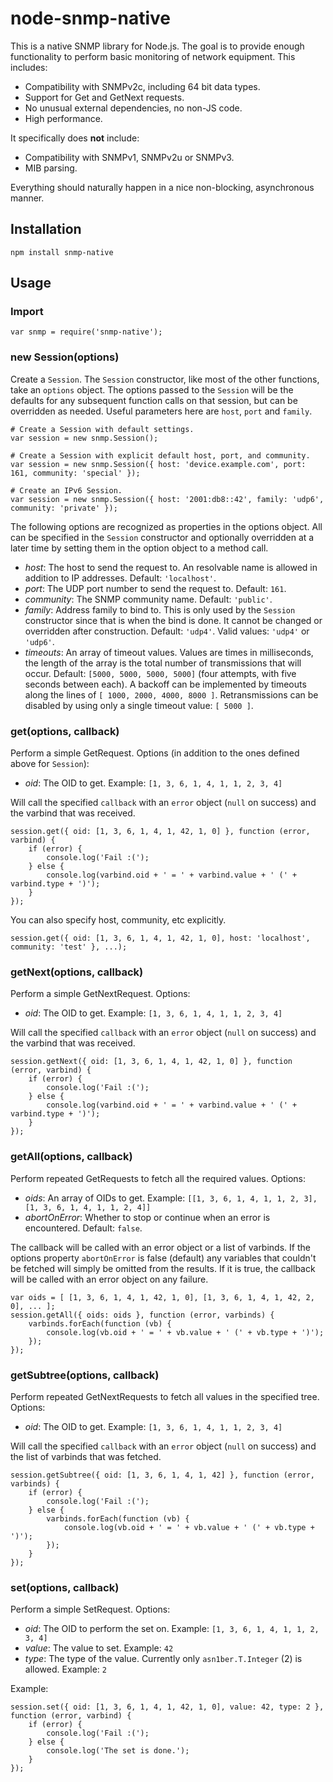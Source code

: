 node-snmp-native
================

This is a native SNMP library for Node.js. The goal is to provide
enough functionality to perform basic monitoring of network equipment. This
includes:

 - Compatibility with SNMPv2c, including 64 bit data types.
 - Support for Get and GetNext requests.
 - No unusual external dependencies, no non-JS code.
 - High performance.

It specifically does **not** include:

 - Compatibility with SNMPv1, SNMPv2u or SNMPv3.
 - MIB parsing.

Everything should naturally happen in a nice non-blocking, asynchronous manner.

Installation
------------

    npm install snmp-native

Usage
-----

### Import

    var snmp = require('snmp-native');

### new Session(options)

Create a `Session`. The `Session` constructor, like most of the other
functions, take an `options` object. The options passed to the `Session` will
be the defaults for any subsequent function calls on that session, but can be
overridden as needed. Useful parameters here are `host`, `port` and `family`.

    # Create a Session with default settings.
    var session = new snmp.Session();

    # Create a Session with explicit default host, port, and community.
    var session = new snmp.Session({ host: 'device.example.com', port: 161, community: 'special' });

    # Create an IPv6 Session.
    var session = new snmp.Session({ host: '2001:db8::42', family: 'udp6', community: 'private' });

The following options are recognized as properties in the options object. All
can be specified in the `Session` constructor and optionally overridden at a
later time by setting them in the option object to a method call.

 - *host*: The host to send the request to. An resolvable name is allowed in
   addition to IP addresses. Default: `'localhost'`.
 - *port*: The UDP port number to send the request to. Default: `161`.
 - *community*: The SNMP community name. Default: `'public'`.
 - *family*: Address family to bind to. This is only used by the `Session`
   constructor since that is when the bind is done. It cannot be changed or
   overridden after construction. Default: `'udp4'`. Valid values: `'udp4'` or
   `'udp6'`.
 - *timeouts*: An array of timeout values. Values are times in milliseconds,
   the length of the array is the total number of transmissions that will
   occur. Default: `[5000, 5000, 5000, 5000]` (four attempts, with five seconds
   between each). A backoff can be implemented by timeouts along the lines of
   `[ 1000, 2000, 4000, 8000 ]`. Retransmissions can be disabled by using only
   a single timeout value: `[ 5000 ]`.

### get(options, callback)

Perform a simple GetRequest. Options (in addition to the ones defined above for `Session`):

 - *oid*: The OID to get. Example: `[1, 3, 6, 1, 4, 1, 1, 2, 3, 4]`
 
Will call the specified `callback` with an `error` object (`null` on success) and the varbind that was received.

    session.get({ oid: [1, 3, 6, 1, 4, 1, 42, 1, 0] }, function (error, varbind) {
        if (error) {
            console.log('Fail :(');
        } else {
            console.log(varbind.oid + ' = ' + varbind.value + ' (' + varbind.type + ')');
        }
    });

You can also specify host, community, etc explicitly.

    session.get({ oid: [1, 3, 6, 1, 4, 1, 42, 1, 0], host: 'localhost', community: 'test' }, ...);

### getNext(options, callback)

Perform a simple GetNextRequest. Options:

 - *oid*: The OID to get. Example: `[1, 3, 6, 1, 4, 1, 1, 2, 3, 4]`

Will call the specified `callback` with an `error` object (`null` on success)
and the varbind that was received.

    session.getNext({ oid: [1, 3, 6, 1, 4, 1, 42, 1, 0] }, function (error, varbind) {
        if (error) {
            console.log('Fail :(');
        } else {
            console.log(varbind.oid + ' = ' + varbind.value + ' (' + varbind.type + ')');
        }
    });

### getAll(options, callback)

Perform repeated GetRequests to fetch all the required values. Options:

 - *oids*: An array of OIDs to get. Example: `[[1, 3, 6, 1, 4, 1, 1, 2, 3], [1, 3, 6, 1, 4, 1, 1, 2, 4]]`
 - *abortOnError*: Whether to stop or continue when an error is encountered. Default: `false`. 

The callback will be called with an error object or a list of varbinds. If the
options property `abortOnError` is false (default) any variables that couldn't
be fetched will simply be omitted from the results. If it is true, the callback
will be called with an error object on any failure.

    var oids = [ [1, 3, 6, 1, 4, 1, 42, 1, 0], [1, 3, 6, 1, 4, 1, 42, 2, 0], ... ];
    session.getAll({ oids: oids }, function (error, varbinds) {
        varbinds.forEach(function (vb) {
            console.log(vb.oid + ' = ' + vb.value + ' (' + vb.type + ')');
        });
    });

### getSubtree(options, callback)

Perform repeated GetNextRequests to fetch all values in the specified tree. Options:

 - *oid*: The OID to get. Example: `[1, 3, 6, 1, 4, 1, 1, 2, 3, 4]`

Will call the specified `callback` with an `error` object (`null` on success)
and the list of varbinds that was fetched.

    session.getSubtree({ oid: [1, 3, 6, 1, 4, 1, 42] }, function (error, varbinds) {
        if (error) {
            console.log('Fail :(');
        } else {
            varbinds.forEach(function (vb) {
                console.log(vb.oid + ' = ' + vb.value + ' (' + vb.type + ')');
            });
        }
    });

### set(options, callback)

Perform a simple SetRequest. Options:

 - *oid*: The OID to perform the set on. Example: `[1, 3, 6, 1, 4, 1, 1, 2, 3, 4]`
 - *value*: The value to set. Example: `42`
 - *type*: The type of the value. Currently only `asn1ber.T.Integer` (2) is allowed. Example: `2`

Example:

    session.set({ oid: [1, 3, 6, 1, 4, 1, 42, 1, 0], value: 42, type: 2 }, function (error, varbind) {
        if (error) {
            console.log('Fail :(');
        } else {
            console.log('The set is done.');
        }
    });

